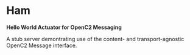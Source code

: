 # Ham
**Hello World Actuator for OpenC2 Messaging**

A stub server demontrating use of the content- and transport-agnostic OpenC2 Message interface.